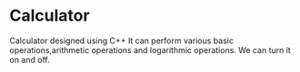 # Calculator
Calculator designed using C++
It can perform various basic operations,arithmetic operations and logarithmic operations.
We can turn it on and off.
